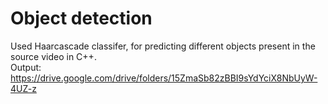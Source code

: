 # Object detection

Used Haarcascade classifer, for predicting different objects present in the source video in C++.           
Output: https://drive.google.com/drive/folders/15ZmaSb82zBBI9sYdYciX8NbUyW-4UZ-z
